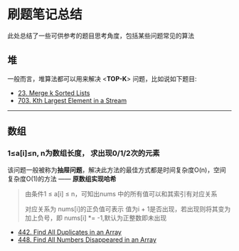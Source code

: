 # 刷题笔记总结
此处总结了一些可供参考的题目思考角度，包括某些问题常见的算法

## 堆

一般而言，堆算法都可以用来解决 <**TOP-K**> 问题，比如说如下题目:
* [23. Merge k Sorted Lists](./python/23.%20Merge%20k%20Sorted%20Lists.md)
* [703. Kth Largest Element in a Stream](./python/703.%20Kth%20Largest%20Element%20in%20a%20Stream.md)

---

## 数组

### 1≤a[i]≤n, n为数组长度， 求出现0/1/2次的元素

该问题一般被称为**抽屉问题**，解决此方法的最佳方式都是时间复杂度O(n)，空间复杂度O(1)的方法 —— **原数组实现哈希**

> 由条件1 ≤ a[i] ≤ n，可知出nums 中的所有值可以和其索引有对应关系
> 
> 对应关系为 nums[i]的正负值可表示 值为i + 1是否出现，若出现则将其变为加上负号，即 nums[i] *= -1,默认为正整数即未出现

* [442. Find All Duplicates in an Array](./python/442.%20Find%20All%20Duplicates%20in%20an%20Array.md)
* [448. Find All Numbers Disappeared in an Array](./python/448.%20Find%20All%20Numbers%20Disappeared%20in%20an%20Array.md)